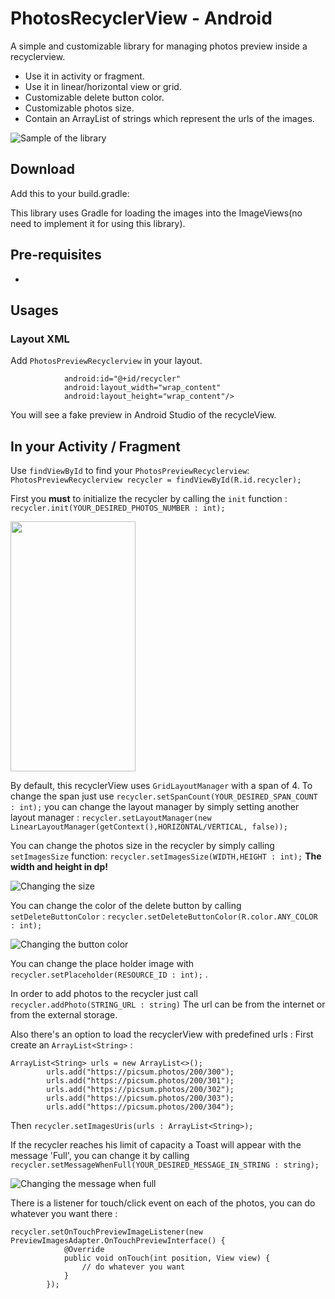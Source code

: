 # PhotosRecyclerView - Android
A simple and customizable library for managing photos preview inside a recyclerview.
* Use it in activity or fragment.
* Use it in linear/horizontal view or grid.
* Customizable delete button color.
* Customizable photos size.
* Contain an ArrayList of strings which represent the urls of the images.

![Sample of the library](samples/sample.gif)

## Download
Add this to your build.gradle:

This library uses Gradle for loading the images into the ImageViews(no need to implement it for using this library).

## Pre-requisites
* 
## Usages
### Layout XML
Add ` PhotosPreviewRecyclerview ` in your layout.

``` <com.example.photosrecyclerview.PhotosPreviewRecyclerview
            android:id="@+id/recycler"
            android:layout_width="wrap_content"
            android:layout_height="wrap_content"/> 
```

You will see a fake preview in Android Studio of the recycleView.

## In your Activity / Fragment
Use ` findViewById ` to find your ` PhotosPreviewRecyclerview `:
`PhotosPreviewRecyclerview recycler = findViewById(R.id.recycler);`

First you **must** to initialize the recycler by calling the `init` function :
`recycler.init(YOUR_DESIRED_PHOTOS_NUMBER : int);`

<img src="samples/example1.jpg" width="200" height="400">
<!-- ![Init](samples/example1.jpg) -->

By default, this recyclerView uses `GridLayoutManager` with a span of 4.
To change the span just use `recycler.setSpanCount(YOUR_DESIRED_SPAN_COUNT : int);`
you can change the layout manager by simply setting another layout manager :
`recycler.setLayoutManager(new LinearLayoutManager(getContext(),HORIZONTAL/VERTICAL, false));`

You can change the photos size in the recycler by simply calling `setImagesSize` function:
`recycler.setImagesSize(WIDTH,HEIGHT : int);`
**The width and height in dp!**

![Changing the size](samples/examplesize.jpg)

You can change the color of the delete button by calling `setDeleteButtonColor` :
`recycler.setDeleteButtonColor(R.color.ANY_COLOR : int);`

![Changing the button color](samples/examplecolor.jpg)

You can change the place holder image with `recycler.setPlaceholder(RESOURCE_ID : int);` .

In order to add photos to the recycler just call `recycler.addPhoto(STRING_URL : string)`
The url can be from the internet or from the external storage.

Also there's an option to load the recyclerView with predefined urls :
First create an `ArrayList<String>` :
```
ArrayList<String> urls = new ArrayList<>();
        urls.add("https://picsum.photos/200/300");
        urls.add("https://picsum.photos/200/301");
        urls.add("https://picsum.photos/200/302");
        urls.add("https://picsum.photos/200/303");
        urls.add("https://picsum.photos/200/304");
```
Then `recycler.setImagesUris(urls : ArrayList<String>);`

If the recycler reaches his limit of capacity a Toast will appear with the message 'Full',
you can change it by calling `recycler.setMessageWhenFull(YOUR_DESIRED_MESSAGE_IN_STRING : string);`

![Changing the message when full](samples/examplemsg.jpg)

There is a listener for touch/click event on each of the photos, you can do whatever you want there : 
```
recycler.setOnTouchPreviewImageListener(new PreviewImagesAdapter.OnTouchPreviewInterface() {
            @Override
            public void onTouch(int position, View view) {
                // do whatever you want
            }
        });
```





